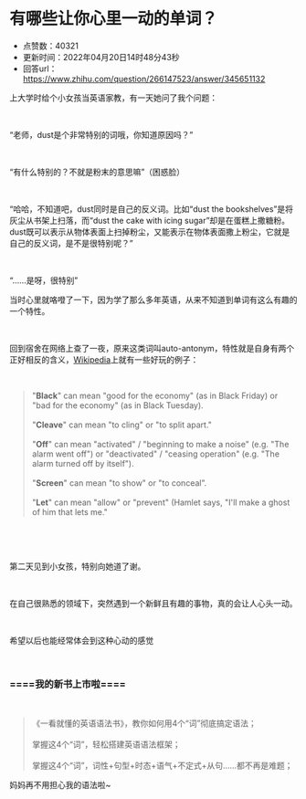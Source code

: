 # 有哪些让你心里一动的单词？
- 点赞数：40321
- 更新时间：2022年04月20日14时48分43秒
- 回答url：https://www.zhihu.com/question/266147523/answer/345651132
<body>
 <p data-pid="EOKH6wS_">上大学时给个小女孩当英语家教，有一天她问了我个问题：</p>
 <p class="ztext-empty-paragraph"><br></p>
 <p data-pid="oVHIgy4Y">“老师，dust是个非常特别的词哦，你知道原因吗？”</p>
 <p class="ztext-empty-paragraph"><br></p>
 <p data-pid="DrQfDYVT">“有什么特别的？不就是粉末的意思嘛”（困惑脸）</p>
 <p class="ztext-empty-paragraph"><br></p>
 <p data-pid="33N0iGYu">“哈哈，不知道吧，dust同时是自己的反义词。比如“dust the bookshelves”是将灰尘从书架上扫落，而“dust the cake with icing sugar”却是在蛋糕上撒糖粉。dust既可以表示从物体表面上扫掉粉尘，又能表示在物体表面撒上粉尘，它就是自己的反义词，是不是很特别呢？”</p>
 <p class="ztext-empty-paragraph"><br></p>
 <p data-pid="vtxypgbV">“……是呀，很特别”</p>
 <p data-pid="RflV6uHB">当时心里就咯噔了一下，因为学了那么多年英语，从来不知道到单词有这么有趣的一个特性。</p>
 <p class="ztext-empty-paragraph"><br></p>
 <p data-pid="e_9YhekS">回到宿舍在网络上查了一夜，原来这类词叫auto-antonym，特性就是自身有两个正好相反的含义，<a href="https://link.zhihu.com/?target=https%3A//en.wikipedia.org/wiki/Auto-antonym" class=" wrap external" target="_blank" rel="nofollow noreferrer">Wikipedia</a>上就有一些好玩的例子：</p>
 <p class="ztext-empty-paragraph"><br></p>
 <blockquote data-pid="IRzJDINx">
  "<b>Black</b>" can mean "good for the economy" (as in Black Friday) or "bad for the economy" (as in Black Tuesday).
  <br>
  <br>
  "<b>Cleave</b>" can mean "to cling" or "to split apart."
  <br>
  <br>
  "<b>Off</b>" can mean "activated" / "beginning to make a noise" (e.g. "The alarm went off") or "deactivated" / "ceasing operation" (e.g. "The alarm turned off by itself").
  <br>
  <br>
  "<b>Screen</b>" can mean "to show" or "to conceal”.
  <br>
  <br>
  "<b>Let</b>" can mean "allow" or "prevent" (Hamlet says, "I'll make a ghost of him that lets me."
 </blockquote>
 <p class="ztext-empty-paragraph"><br></p>
 <p class="ztext-empty-paragraph"><br></p>
 <p data-pid="zZCQhzuD">第二天见到小女孩，特别向她道了谢。</p>
 <p class="ztext-empty-paragraph"><br></p>
 <p data-pid="CDDJNN4B">在自己很熟悉的领域下，突然遇到一个新鲜且有趣的事物，真的会让人心头一动。</p>
 <p class="ztext-empty-paragraph"><br></p>
 <p data-pid="43W1CP0X">希望以后也能经常体会到这种心动的感觉</p>
 <p class="ztext-empty-paragraph"><br></p>
 <h3>====我的新书上市啦====</h3><a data-draft-node="block" data-draft-type="mcn-link-card" data-mcn-id="1500123485124452352"></a>
 <p class="ztext-empty-paragraph"><br></p>
 <blockquote data-pid="OvzRd-xp">
  《一看就懂的英语语法书》，教你如何用4个“词”彻底搞定语法；
  <br>
  <br>
  掌握这4个“词”，轻松搭建英语语法框架；
  <br>
  <br>
  掌握这4个“词”，词性+句型+时态+语气+不定式+从句……都不再是难题；
 </blockquote>
 <p data-pid="V_Bf0Zo4">妈妈再不用担心我的语法啦~</p>
 <p data-pid="TMw8pqx8"></p>
 <p></p>
 <p data-pid="RuS3Fsaq"></p>
</body>